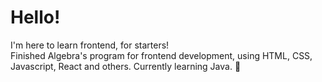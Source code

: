 # Hello!

I'm here to learn frontend, for starters!  
Finished Algebra's program for frontend development, using HTML, CSS, Javascript, React and others. Currently learning Java. :muscle: 

